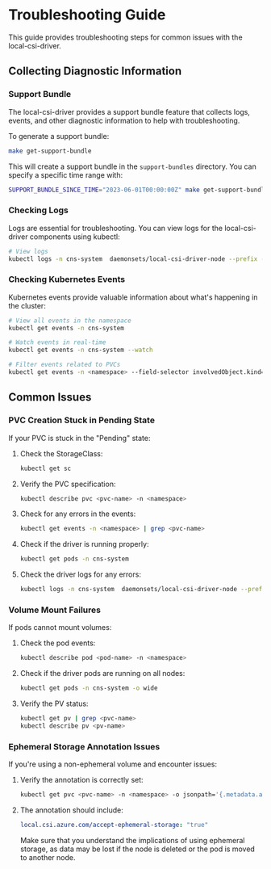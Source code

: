 # Troubleshooting Guide

This guide provides troubleshooting steps for common issues with the local-csi-driver.

## Collecting Diagnostic Information

### Support Bundle

The local-csi-driver provides a support bundle feature that collects logs,
events, and other diagnostic information to help with troubleshooting.

To generate a support bundle:

```sh
make get-support-bundle
```

This will create a support bundle in the `support-bundles` directory.
You can specify a specific time range with:

```sh
SUPPORT_BUNDLE_SINCE_TIME="2023-06-01T00:00:00Z" make get-support-bundle
```

### Checking Logs

Logs are essential for troubleshooting. You can view logs for the local-csi-driver
components using kubectl:

```sh
# View logs
kubectl logs -n cns-system  daemonsets/local-csi-driver-node --prefix --all-containers
```

### Checking Kubernetes Events

Kubernetes events provide valuable information about what's happening in the cluster:

```sh
# View all events in the namespace
kubectl get events -n cns-system

# Watch events in real-time
kubectl get events -n cns-system --watch

# Filter events related to PVCs
kubectl get events -n <namespace> --field-selector involvedObject.kind=PersistentVolumeClaim
```

## Common Issues

### PVC Creation Stuck in Pending State

If your PVC is stuck in the "Pending" state:

1. Check the StorageClass:

   ```sh
   kubectl get sc
   ```

2. Verify the PVC specification:

   ```sh
   kubectl describe pvc <pvc-name> -n <namespace>
   ```

3. Check for any errors in the events:

   ```sh
   kubectl get events -n <namespace> | grep <pvc-name>
   ```

4. Check if the driver is running properly:

   ```sh
   kubectl get pods -n cns-system
   ```

5. Check the driver logs for any errors:

   ```sh
   kubectl logs -n cns-system  daemonsets/local-csi-driver-node --prefix --all-containers
   ```

### Volume Mount Failures

If pods cannot mount volumes:

1. Check the pod events:

   ```sh
   kubectl describe pod <pod-name> -n <namespace>
   ```

2. Check if the driver pods are running on all nodes:

   ```sh
   kubectl get pods -n cns-system -o wide
   ```

3. Verify the PV status:

   ```sh
   kubectl get pv | grep <pvc-name>
   kubectl describe pv <pv-name>
   ```

### Ephemeral Storage Annotation Issues

If you're using a non-ephemeral volume and encounter issues:

1. Verify the annotation is correctly set:

   ```sh
   kubectl get pvc <pvc-name> -n <namespace> -o jsonpath='{.metadata.annotations}'
   ```

2. The annotation should include:

   ```yaml
   local.csi.azure.com/accept-ephemeral-storage: "true"
   ```

   Make sure that you understand the implications of using ephemeral storage,
   as data may be lost if the node is deleted or the pod is moved to another node.
